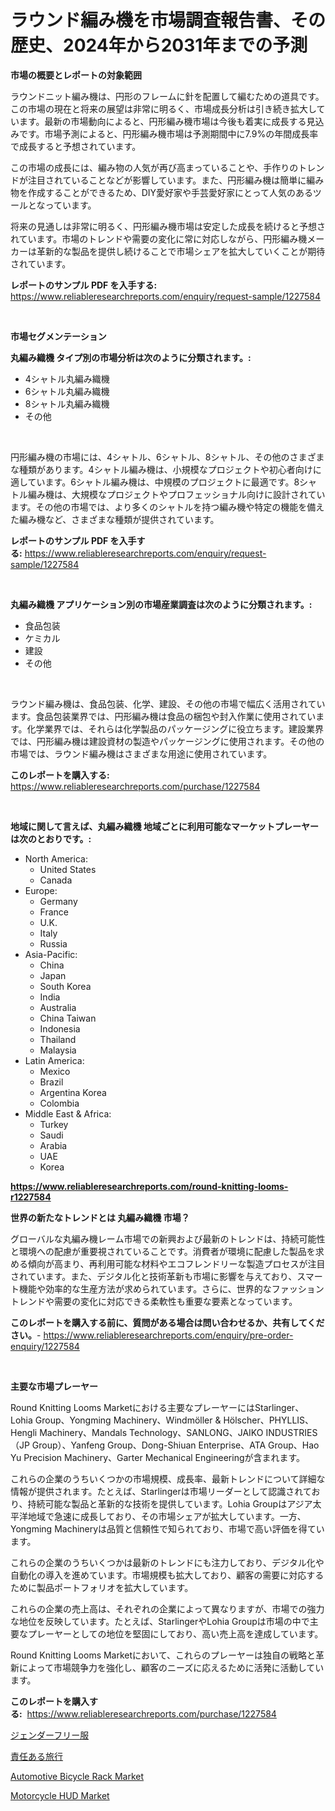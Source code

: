 <p><h1>ラウンド編み機を市場調査報告書、その歴史、2024年から2031年までの予測</h1></p><p><strong>市場の概要とレポートの対象範囲</strong></p>
<p><p>ラウンドニット編み機は、円形のフレームに針を配置して編むための道具です。この市場の現在と将来の展望は非常に明るく、市場成長分析は引き続き拡大しています。最新の市場動向によると、円形編み機市場は今後も着実に成長する見込みです。市場予測によると、円形編み機市場は予測期間中に7.9%の年間成長率で成長すると予想されています。</p><p>この市場の成長には、編み物の人気が再び高まっていることや、手作りのトレンドが注目されていることなどが影響しています。また、円形編み機は簡単に編み物を作成することができるため、DIY愛好家や手芸愛好家にとって人気のあるツールとなっています。</p><p>将来の見通しは非常に明るく、円形編み機市場は安定した成長を続けると予想されています。市場のトレンドや需要の変化に常に対応しながら、円形編み機メーカーは革新的な製品を提供し続けることで市場シェアを拡大していくことが期待されています。</p></p>
<p><strong>レポートのサンプル PDF を入手する:</strong> <a href="https://www.reliableresearchreports.com/enquiry/request-sample/1227584">https://www.reliableresearchreports.com/enquiry/request-sample/1227584</a></p>
<p>&nbsp;</p>
<p><strong>市場セグメンテーション</strong></p>
<p><strong>丸編み織機 タイプ別の市場分析は次のように分類されます。:</strong></p>
<p><ul><li>4シャトル丸編み織機</li><li>6シャトル丸編み織機</li><li>8シャトル丸編み織機</li><li>その他</li></ul></p>
<p>&nbsp;</p>
<p><p>円形編み機の市場には、4シャトル、6シャトル、8シャトル、その他のさまざまな種類があります。4シャトル編み機は、小規模なプロジェクトや初心者向けに適しています。6シャトル編み機は、中規模のプロジェクトに最適です。8シャトル編み機は、大規模なプロジェクトやプロフェッショナル向けに設計されています。その他の市場では、より多くのシャトルを持つ編み機や特定の機能を備えた編み機など、さまざまな種類が提供されています。</p></p>
<p><strong>レポートのサンプル PDF を入手する:</strong>&nbsp;<a href="https://www.reliableresearchreports.com/enquiry/request-sample/1227584">https://www.reliableresearchreports.com/enquiry/request-sample/1227584</a></p>
<p>&nbsp;</p>
<p><strong> 丸編み織機 アプリケーション別の市場産業調査は次のように分類されます。:</strong></p>
<p><ul><li>食品包装</li><li>ケミカル</li><li>建設</li><li>その他</li></ul></p>
<p>&nbsp;</p>
<p><p>ラウンド編み機は、食品包装、化学、建設、その他の市場で幅広く活用されています。食品包装業界では、円形編み機は食品の梱包や封入作業に使用されています。化学業界では、それらは化学製品のパッケージングに役立ちます。建設業界では、円形編み機は建設資材の製造やパッケージングに使用されます。その他の市場では、ラウンド編み機はさまざまな用途に使用されています。</p></p>
<p><strong>このレポートを購入する:</strong>&nbsp; <a href="https://www.reliableresearchreports.com/purchase/1227584">https://www.reliableresearchreports.com/purchase/1227584</a></p>
<p>&nbsp;</p>
<p><strong>地域に関して言えば、丸編み織機 地域ごとに利用可能なマーケットプレーヤーは次のとおりです。:</strong></p>
<p><ul>
    <li>
        North America:
        <ul>
            <li>United States</li>
            <li>Canada</li>
        </ul>
    </li>
    <li>
        Europe:
        <ul>
            <li>Germany</li>
            <li>France</li>
            <li>U.K.</li>
            <li>Italy</li>
            <li>Russia</li>
        </ul>
    </li>
    <li>
        Asia-Pacific:
        <ul>
            <li>China</li>
            <li>Japan</li>
            <li>South Korea</li>
            <li>India</li>
            <li>Australia</li>
            <li>China Taiwan</li>
            <li>Indonesia</li>
            <li>Thailand</li>
            <li>Malaysia</li>
        </ul>
    </li>
    <li>
        Latin America:
        <ul>
            <li>Mexico</li>
            <li>Brazil</li>
            <li>Argentina Korea</li>
            <li>Colombia</li>
        </ul>
    </li>
    <li>
        Middle East & Africa:
        <ul>
            <li>Turkey</li>
            <li>Saudi</li>
            <li>Arabia</li>
            <li>UAE</li>
            <li>Korea</li>
        </ul>
    </li>
    </ul></p>
<p><strong><a href="https://www.reliableresearchreports.com/round-knitting-looms-r1227584">https://www.reliableresearchreports.com/round-knitting-looms-r1227584</a></strong>&nbsp;</p>
<p><strong>世界の新たなトレンドとは 丸編み織機 市場？</strong></p>
<p><p>グローバルな丸編み機レーム市場での新興および最新のトレンドは、持続可能性と環境への配慮が重要視されていることです。消費者が環境に配慮した製品を求める傾向が高まり、再利用可能な材料やエコフレンドリーな製造プロセスが注目されています。また、デジタル化と技術革新も市場に影響を与えており、スマート機能や効率的な生産方法が求められています。さらに、世界的なファッショントレンドや需要の変化に対応できる柔軟性も重要な要素となっています。</p></p>
<p><strong>このレポートを購入する前に、質問がある場合は問い合わせるか、共有してください。</strong>- <a href="https://www.reliableresearchreports.com/enquiry/pre-order-enquiry/1227584">https://www.reliableresearchreports.com/enquiry/pre-order-enquiry/1227584</a></p>
<p>&nbsp;</p>
<p><strong>主要な市場プレーヤー</strong></p>
<p><p>Round Knitting Looms Marketにおける主要なプレーヤーにはStarlinger、Lohia Group、Yongming Machinery、Windmöller & Hölscher、PHYLLIS、Hengli Machinery、Mandals Technology、SANLONG、JAIKO INDUSTRIES（JP Group）、Yanfeng Group、Dong-Shiuan Enterprise、ATA Group、Hao Yu Precision Machinery、Garter Mechanical Engineeringが含まれます。</p><p>これらの企業のうちいくつかの市場規模、成長率、最新トレンドについて詳細な情報が提供されます。たとえば、Starlingerは市場リーダーとして認識されており、持続可能な製品と革新的な技術を提供しています。Lohia Groupはアジア太平洋地域で急速に成長しており、その市場シェアが拡大しています。一方、Yongming Machineryは品質と信頼性で知られており、市場で高い評価を得ています。</p><p>これらの企業のうちいくつかは最新のトレンドにも注力しており、デジタル化や自動化の導入を進めています。市場規模も拡大しており、顧客の需要に対応するために製品ポートフォリオを拡大しています。</p><p>これらの企業の売上高は、それぞれの企業によって異なりますが、市場での強力な地位を反映しています。たとえば、StarlingerやLohia Groupは市場の中で主要なプレーヤーとしての地位を堅固にしており、高い売上高を達成しています。</p><p>Round Knitting Looms Marketにおいて、これらのプレーヤーは独自の戦略と革新によって市場競争力を強化し、顧客のニーズに応えるために活発に活動しています。</p></p>
<p><strong>このレポートを購入する:</strong>&nbsp;&nbsp;<a href="https://www.reliableresearchreports.com/purchase/1227584">https://www.reliableresearchreports.com/purchase/1227584</a></p>
<p><p><a href="https://medium.com/@chellamarie1962/%E6%80%A7%E5%88%A5%E3%83%95%E3%83%AA%E3%83%BC%E3%81%AE%E6%9C%8D%E3%81%AE%E5%B8%82%E5%A0%B4%E5%88%86%E6%9E%90-%E3%81%9D%E3%81%AEcagr-%E5%B8%82%E5%A0%B4%E3%82%BB%E3%82%B0%E3%83%A1%E3%83%B3%E3%83%86%E3%83%BC%E3%82%B7%E3%83%A7%E3%83%B3-%E3%81%8A%E3%82%88%E3%81%B3%E3%82%B0%E3%83%AD%E3%83%BC%E3%83%90%E3%83%AB%E7%94%A3%E6%A5%AD%E6%A6%82%E8%A6%81-85c9bc8076a5">ジェンダーフリー服</a></p><p><a href="https://medium.com/@gordonilbrtck0879367/%E8%B2%AC%E4%BB%BB%E3%81%82%E3%82%8B%E6%97%85%E8%A1%8C%E5%B8%82%E5%A0%B4%E3%81%AE%E8%A6%8F%E6%A8%A1%E3%81%AF-%E4%B8%96%E7%95%8C%E3%81%AE%E6%A5%AD%E7%95%8C%E3%81%AB%E3%81%8A%E3%81%91%E3%82%8B%E6%9C%80%E9%81%A9%E3%81%AA%E3%83%9E%E3%83%BC%E3%82%B1%E3%83%86%E3%82%A3%E3%83%B3%E3%82%B0%E3%83%81%E3%83%A3%E3%83%8D%E3%83%AB%E3%82%92%E7%A4%BA%E3%81%97%E3%81%A6%E3%81%84%E3%81%BE%E3%81%99-3ffc1d308371">責任ある旅行</a></p><p><a href="https://www.linkedin.com/pulse/automotive-bicycle-rack-market-size-growth-forecast-from-2024-zlrnc?trackingId=FhwWTWXxFueWxJ3VBDS%2BpA%3D%3D">Automotive Bicycle Rack Market</a></p><p><a href="https://www.linkedin.com/pulse/motorcycle-hud-market-size-share-amp-trends-analysis-report-xnoic?trackingId=0VdwuJMlPKpUwa2cjuzEyA%3D%3D">Motorcycle HUD Market</a></p></p>